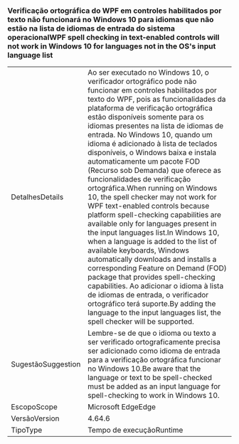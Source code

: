### <a name="wpf-spell-checking-in-text-enabled-controls-will-not-work-in-windows-10-for-languages-not-in-the-oss-input-language-list"></a><span data-ttu-id="f5663-101">Verificação ortográfica do WPF em controles habilitados por texto não funcionará no Windows 10 para idiomas que não estão na lista de idiomas de entrada do sistema operacional</span><span class="sxs-lookup"><span data-stu-id="f5663-101">WPF spell checking in text-enabled controls will not work in Windows 10 for languages not in the OS's input language list</span></span>

|   |   |
|---|---|
|<span data-ttu-id="f5663-102">Detalhes</span><span class="sxs-lookup"><span data-stu-id="f5663-102">Details</span></span>|<span data-ttu-id="f5663-103">Ao ser executado no Windows 10, o verificador ortográfico pode não funcionar em controles habilitados por texto do WPF, pois as funcionalidades da plataforma de verificação ortográfica estão disponíveis somente para os idiomas presentes na lista de idiomas de entrada. No Windows 10, quando um idioma é adicionado à lista de teclados disponíveis, o Windows baixa e instala automaticamente um pacote FOD (Recurso sob Demanda) que oferece as funcionalidades de verificação ortográfica.</span><span class="sxs-lookup"><span data-stu-id="f5663-103">When running on Windows 10, the spell checker may not work for WPF text-enabled controls because platform spell-checking capabilities are available only for languages present in the input languages list.In Windows 10, when a language is added to the list of available keyboards, Windows automatically downloads and installs a corresponding Feature on Demand (FOD) package that provides spell-checking capabilities.</span></span> <span data-ttu-id="f5663-104">Ao adicionar o idioma à lista de idiomas de entrada, o verificador ortográfico terá suporte.</span><span class="sxs-lookup"><span data-stu-id="f5663-104">By adding the language to the input languages list, the spell checker will be supported.</span></span>|
|<span data-ttu-id="f5663-105">Sugestão</span><span class="sxs-lookup"><span data-stu-id="f5663-105">Suggestion</span></span>|<span data-ttu-id="f5663-106">Lembre-se de que o idioma ou texto a ser verificado ortograficamente precisa ser adicionado como idioma de entrada para a verificação ortográfica funcionar no Windows 10.</span><span class="sxs-lookup"><span data-stu-id="f5663-106">Be aware that the language or text to be spell-checked must be added as an input language for spell-checking to work in Windows 10.</span></span>|
|<span data-ttu-id="f5663-107">Escopo</span><span class="sxs-lookup"><span data-stu-id="f5663-107">Scope</span></span>|<span data-ttu-id="f5663-108">Microsoft Edge</span><span class="sxs-lookup"><span data-stu-id="f5663-108">Edge</span></span>|
|<span data-ttu-id="f5663-109">Versão</span><span class="sxs-lookup"><span data-stu-id="f5663-109">Version</span></span>|<span data-ttu-id="f5663-110">4.6</span><span class="sxs-lookup"><span data-stu-id="f5663-110">4.6</span></span>|
|<span data-ttu-id="f5663-111">Tipo</span><span class="sxs-lookup"><span data-stu-id="f5663-111">Type</span></span>|<span data-ttu-id="f5663-112">Tempo de execução</span><span class="sxs-lookup"><span data-stu-id="f5663-112">Runtime</span></span>|

